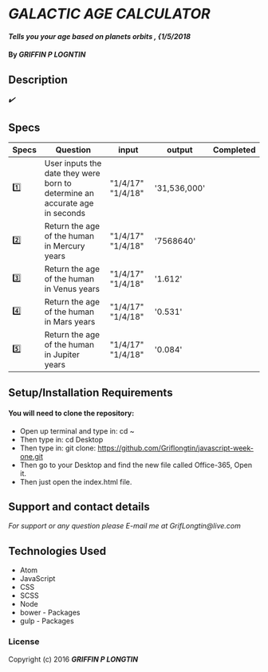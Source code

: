 # _GALACTIC AGE CALCULATOR_

#### _Tells you your age based on planets orbits , {1/5/2018_

#### By _**GRIFFIN P LOGNTIN**_

## Description

_:heavy_check_mark:_


## Specs


| Specs       | Question                                                                    | input          | output       | Completed          |
|-------------|-----------------------------------------------------------------------------|----------------|--------------|--------------------|
| :one:       | User inputs the date they were born to determine an accurate age in seconds | "1/4/17"   "1/4/18"    | '31,536,000' |  |
| :two:       | Return the age of the human in Mercury years                                | "1/4/17"   "1/4/18"    | '7568640'      |  |
| :three:     | Return the age of the human in Venus years                                  | "1/4/17"   "1/4/18"    | '1.612'      |  |
| :four:      | Return the age of the human in Mars years                                   | "1/4/17"   "1/4/18"    | '0.531'      |  |
| :five:      | Return the age of the human in Jupiter years                                | "1/4/17"   "1/4/18"    | '0.084'      |  |

## Setup/Installation Requirements

#### You will need to clone the repository:

* Open up terminal and type in: cd ~
* Then type in: cd Desktop
* Then type in: git clone: https://github.com/Griflongtin/javascript-week-one.git
* Then go to your Desktop and find the new file called Office-365, Open it.
* Then just open the index.html file.


## Support and contact details

_For support or any question please E-mail me at GrifLongtin@live.com_

## Technologies Used


  * Atom
  * JavaScript
  * CSS
  * SCSS
  * Node
  * bower - Packages
  * gulp - Packages


### License

Copyright (c) 2016 **_GRIFFIN P LONGTIN_**
